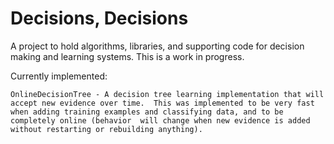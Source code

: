 Decisions, Decisions
=====

A project to hold algorithms, libraries, and supporting code for decision making and learning systems.  This is a work in progress.

Currently implemented:

    OnlineDecisionTree - A decision tree learning implementation that will accept new evidence over time.  This was implemented to be very fast when adding training examples and classifying data, and to be completely online (behavior  will change when new evidence is added without restarting or rebuilding anything).

